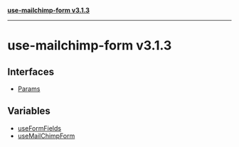 [**use-mailchimp-form v3.1.3**](README.md)

---

# use-mailchimp-form v3.1.3

## Interfaces

- [Params](interfaces/Params.md)

## Variables

- [useFormFields](variables/useFormFields.md)
- [useMailChimpForm](variables/useMailChimpForm.md)

